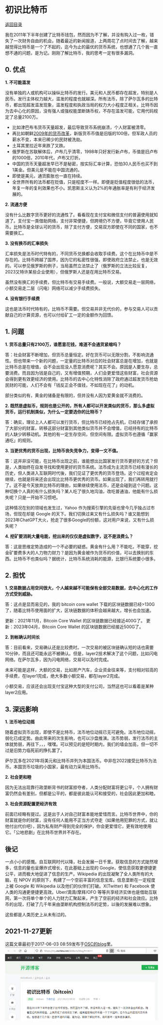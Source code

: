 # 初识比特币

[返回目录](../index.md)

我在2011年下半年创建了比特币钱包，然而因为不了解，并没有购入过一枚，错失了一次财务自由的机会。随着最近的新闻报道，上两周花了点时间去了解，越来越觉得比特币是一个了不起的，迄今为止的最优的货币系统，也想通了几个我一直想不通的问题，是为记。刚刚了解比特币，我的思考一定有很多漏洞。

## 0. 优点

**1. 不可能滥发**

没有单独的人或机构可以操纵比特币的发行。美元和人民币都存在超发，特别是人民币。发行主体权力越大，滥发的程度也就越深。所有法币，除了萨尔瓦多的比特币，都出现超发滥发现象，滥发程度和执政当局的权力大小程度正相关。比特币因为去中心化的原因，没有强人或强权能垄断铸币权，不存在滥发可能，它用代码规定了总量2100万。

- 比如津巴布韦货币天量超发，最后导致货币系统崩溃，个人财富被清零。
- 再比如朝鲜[2009年的货币改革](https://zh.wikipedia.org/wiki/2009%E5%B9%B4%E6%9C%9D%E9%B2%9C%E8%B4%A7%E5%B8%81%E6%94%B9%E9%9D%A9)，新版货币币值是旧版的100倍，但军政人员的薪水不变，本来已稀少的民财被洗劫。
- 土耳其里拉近年来跌了又跌。
- 俄罗斯在苏联解体后，卢布几乎清零，1998年只好发行新卢布，币值是旧卢布的1000倍，2010年代，卢布又打折。
- 中国的货币天量超发早已不是秘密，按实际汇率计算，恐怕30人民币也买不到1美金。但美元是不能在中国流通的。
- 即使是美元，通货膨胀也一直在持续。
- 全世界所有的法币都在贬值，只是程度不一样。即便是贬值程度很低的法币，年复一年的复利效果也不小。凯恩斯主义认为2%的年通胀率是有利于经济发展的。

**2. 流通方便**

没有什么比数字货币更好的流通性了。看看现在支付宝和微信支付的普遍使用就知道了。支付宝一类借助网络，支付非常便捷，但跨境仍不方便，毕竟它使用人民币。比特币是全球认可的货币，除了支付方便，交易双方即使在不同的国家，也不需要换汇。

**3. 没有换币的汇率损失**

汇率损失是法币时代特有的，不同货币兑换都会收取手续费。这个在比特币中是不存在的。比特币跨越了国界，因为它的私密性很强，即使政府立法禁止，也是无效的。可以参见俄罗斯的例子，当局虽然立法禁止了（俄罗斯的立法比较反复，2023又特许某些企业使用），但俄罗斯人还是在用比特币交易。

虽然没有换汇的手续费，但比特币有交易手续费。一般说，大额交易走一层网络，小额交易走二层（闪电）网络可以减少手续费损失。

**4. 没有银行手续费**

这也是法币时代特有的，比特币不需要。但交易并非无代价的，参与交易人可以贡献自己的计算资源，也可以付给矿工一定的金额作为回馈。

## 1. 问题

**1. 货币总量只有2100万，谁愿意花钱，难道不会通货紧缩吗？**

答：社会财富不断增加，但货币总量恒定。好在货币可以无限分割，不影响流通性。但也带来一个新的问题，一定量的比特币对应的社会财富总是在增加，也就是比特币总是在增值，会不会出现没人愿意消费呢？其实不会。原因是人要生存，总要消费。而且因为钱是自己的，又有增值预期，人们会更爱惜这些财富，社会资源会得到更有效更经济的使用。比特币的去中心化特性消除了政府通过超发货币抢劫民财的可能，人们不会有「钱反正会不值钱，不如现在花了」的动机。

部分类似的有，黄金的储备是有限的，但并没有人因为爱黄金就不消费的。

**2. 既然是虚拟币，规则也是公开的，所有人都可以开发类似的货币，那么多虚拟货币，运行机制类似，为什么一定要选你的比特币？**

答：确实，理论上人人都可以发行货币，但比特币已经抢占先机，已经存储了承担了大部分的财富，转移这部分财富到其他类似货币并不会增值，已经持有的比特币的人缺少转移动机。其他的有一定生存空间，但空间有限。虚拟货币也遵循「赢家通吃」的规则。

**3. 当更优秀的货币出现，比特币丧失竞争力，变得一文不值。**

答：这并非没可能，在比特币出现之前，谁能想出比国家发行货币更好的方式？但是，人类始终在自发寻找和使用更好的货币系统。法币成为主流货币已经有漫长的历史，但人类进入互联网时代後，我们见证了更优秀的货币登场。这个过程肯定会继续，也就是将来还会出现比比特币更优秀的货币。如果出现了，我们再转用就行了。这不是今天放弃比特币的理由，如果继续使用法币，还是会碰到这个问题。这种切换个人真的有什么损失吗？某人吃了很久地沟油，改吃普通油，他能有什么损失呢？只是一开始不习惯吧。

这种情况在别的领域也发生过，Yahoo 作为搜索引擎的先驱也曾今几乎独占过市场，但现在却是 Google 的天下。我们切换过来又有什么损失吗？谁又能想到2023年ChatGPT大火，抢走了很多Google的份额，这对用户来说，又有什么损失呢？

**4. 挖矿要消耗大量电能，挖出来的仅仅是虚拟数字，这不是浪费么？**

答：这是思维定势造成的一个不必要的疑惑。黄金有什么用？不能吃，不能穿，挖金矿要费多大的人力物力财力？是因为黄金被作为货币的价值，可以去换别的东西。比特币不也类似吗？据统计，比特币系统消耗的能源，比银行系统要小很多。

## 2. 担忧

**1. 交易数据占用空间很大，个人越来越不可能保有全部交易数据，去中心化的工作方式受到威胁。**

答：这点是显而易见的，我的 bitcoin core wallet 下载的区块链数据已经>130G了，随着比特币使用面的扩大，区块链数据的体积会越来越大，增长也会加速。

更新：2021年11月，Bitcoin Core Wallet 的区块链数据已经接近400G了。
更新：2023年04月，Bitcoin Core Wallet 的区块链数据已经接近500G了。

**2. 到帐确认时间长**

答：目前看来，交易确认还是比较费时。一次交易的被区块链确认短的话也需要10分钟，而且还可能永远不被确认。但是，layer2技术解决了这个问题，比如闪电网络。在萨尔瓦多，因为闪电网络，交易可以及时完成。

未来可能是这样，大额的交易，比如房产汽车，企业资金往来等，支付相对较高的手续费，在layer1完成，绝大多数小额交易，都在layer2完成。

小额交易，应该还会出现支付宝这种大型的支付公司，当然这也可以看着是某种layer2应用。

## 3. 深远影响

**1. 法币地位动摇**

随着虚拟货币出现，即使不是比特币，法币地位动摇已无可避免。法币地位动摇，弱化已成定势。由此带来的次生影响，也可以沙盘推演。法币势弱，发行法币的主体就势弱，再往下，，，嘿嘿。可以预见的是短时期内，我们的墙会加高，但一切不过是旧势力临死前的挣扎罢了。

萨尔瓦多在2021年将美元和比特币并列为本国法币。中非在2022接受比特币为法币。本国货币垃圾的小国家，最有动力采用比特币。

**2. 社会更和睦**

因为无法出现靠行政垄断背书的财富掠夺者，人类分配财富将更公平，个人拥有财富仍然会有差别，但都是公平的，都是彼此能认可和接受的，社会因此更加和睦。

**3. 社会资源配置更经济有效**

前面已经略有提过。这是出于人对自己财富本能地爱惜而言。比特币世界中，你的财富就是你的财富，没有任何人能用不正当方式夺走（如果他用犯罪的方式，就让他付出代价吧），因为私有财产得到完全的保护，你会更爱惜它，更有效地使用它。「公地悲剧」在比特币世界并不存在。

## 後记

一点小小的感慨。自互联网时代以降，社会发展一日千里。获取信息的方式陡然增多，信息的量也呈爆炸式增长，在此基础上出现的 Google，使信息获取更便捷更公平，进而极大地促进了信息的生产。Wikipedia 的出现凝聚了全人类所有的大脑，在 NPOV 的原则下，构建了一个空前丰富的信息宝库。信息垄断在一定程度上被 Google 和 Wikipedia 以及他们的伙伴们打破。X(Twitter) 和 Facebook 使人类的沟通更便捷更高效。Uber/滴滴/摩拜/OFO 等等共享经济实体也是借助互联网，第一次将单个单个的人力财力汇聚起来，产生了空前的经济和社会效应。比特币的出现，打破了几千年来由垄断机构控制法币的定势，以後的发展难以想象。

这些都是人类历史上从未有过的。

## 2021-11-27更新

这篇文章最初于2017-06-03 08:59发布于[OSC的blog](https://my.oschina.net/iridium/blog/913611)里。
![Screenshot of the blog](../images/2021-11-27-07-55-25-OSC-blog-btc.png)
